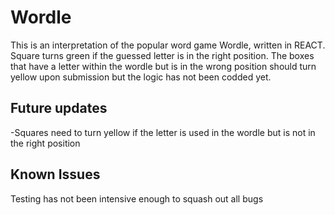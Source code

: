# Wordle

This is an interpretation of the popular word game Wordle, written in REACT. Square turns green if the guessed letter is in the right position. The boxes that have a letter within the wordle but is in the wrong position should turn yellow upon submission but the logic has not been codded yet.

## Future updates

-Squares need to turn yellow if the letter is used in the wordle but is not in the right position

## Known Issues

Testing has not been intensive enough to squash out all bugs